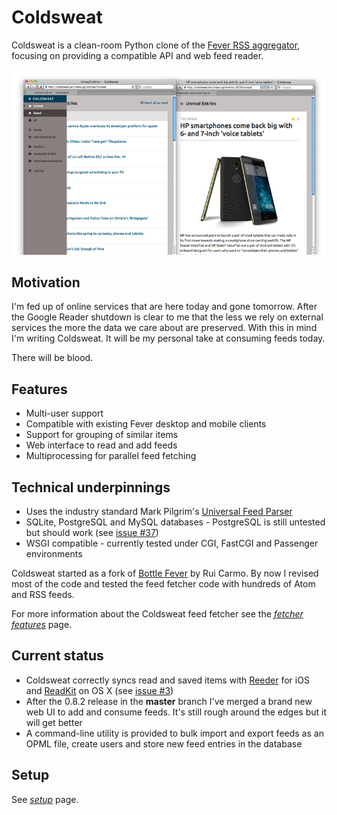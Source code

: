 # Coldsweat

Coldsweat is a clean-room Python clone of the [Fever RSS aggregator][f], focusing on providing a compatible API and web feed reader. 

 ![Screenshot](screenshots/coldsweat-0.9.0.jpg)

## Motivation

I'm fed up of online services that are here today and gone tomorrow. After the Google Reader shutdown is clear to me that the less we rely on external services the more the data we care about are preserved. With this in mind I'm writing Coldsweat. It will be my personal take at consuming feeds today. 

There will be blood.

## Features

* Multi-user support
* Compatible with existing Fever desktop and mobile clients
* Support for grouping of similar items
* Web interface to read and add feeds
* Multiprocessing for parallel feed fetching

## Technical underpinnings

* Uses the industry standard Mark Pilgrim's [Universal Feed Parser][fp]
* SQLite, PostgreSQL and MySQL databases - PostgreSQL is still untested but should work (see [issue #37][i37])
* WSGI compatible - currently tested under CGI, FastCGI and Passenger environments

Coldsweat started as a fork of [Bottle Fever][b] by Rui Carmo. By now I revised most of the code and tested the feed fetcher code with hundreds of Atom and RSS feeds.

For more information about the Coldsweat feed fetcher see the _[fetcher features][ff]_ page.

## Current status

* Coldsweat correctly syncs read and saved items with [Reeder][r] for iOS and [ReadKit][rk] on OS X (see [issue #3][i3])
* After the 0.8.2 release in the **master** branch I've merged a brand new web UI to add and consume feeds. It's still rough around the edges but it will get better
* A command-line utility is provided to bulk import and export feeds as an OPML file, create users and store new feed entries in the database

## Setup

See _[setup]_ page.



[fp]: https://pypi.python.org/pypi/feedparser/
[f]: http://www.feedafever.com/
[s]: https://github.com/passiomatic/coldsweat
[b]: https://github.com/rcarmo/bottle-fever
[rk]: http://readkitapp.com/
[r]: http://reederapp.com/
[ff]: https://github.com/passiomatic/coldsweat/wiki/Fetcher-features
[setup]: https://github.com/passiomatic/coldsweat/wiki/Setup
[i37]: https://github.com/passiomatic/coldsweat/issues/37
[i3]: https://github.com/passiomatic/coldsweat/issues/3